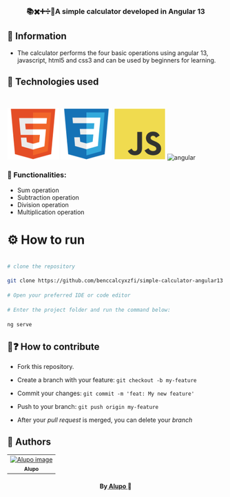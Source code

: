<h3 align="center">
📚✖️➕➗🔢A simple calculator developed in Angular 13
</h3>

##  🔖 Information

- The calculator performs the four basic operations using angular 13, javascript, html5 and css3 and can be used by beginners for learning.


##  🚀 Technologies used

<br/>
<p align="left">
<img src="https://raw.githubusercontent.com/devicons/devicon/master/icons/html5/html5-original.svg" alt="HTML5" width="120" height="120" />
<img src="https://raw.githubusercontent.com/devicons/devicon/master/icons/css3/css3-original.svg" alt="Css3" width="120" height="120"/>
<img src="https://raw.githubusercontent.com/devicons/devicon/master/icons/javascript/javascript-original.svg" alt="javascript" width="120" height="120"/>
<img src="https://cdn.jsdelivr.net/gh/devicons/devicon/icons/angularjs/angularjs-original.svg" alt="angular" width="120" height="120" />
</p>

###  :memo: Functionalities:

- Sum operation
- Subtraction operation
- Division operation
- Multiplication operation



#  ⚙️ How to run

```bash

# clone the repository

git clone https://github.com/benccalcyxzfi/simple-calculator-angular13

# Open your preferred IDE or code editor

# Enter the project folder and run the command below:

ng serve

```

##  🤔❓ How to contribute <br/>

- Fork this repository.

- Create a branch with your feature: `git checkout -b my-feature`

- Commit your changes: `git commit -m 'feat: My new feature'`

- Push to your branch: `git push origin my-feature`

- After your *pull request* is merged, you can delete your *branch*

##  🐸 Authors
<table align="center">
<tr>
<td align="center">
<a href="https://github.com/benccalcyxzfi">
<img src="https://avatars.githubusercontent.com/u/88748637?v=4" width="150px;" alt="Alupo image" />
<br />
<sub><b>Alupo</b></sub>
</a>
</td>
</tr>
</table>
<h4 align="center">
By<a href="https://github.com/benccalcyxzfi" target="_blank"> Alupo </a>🐸
</h4>
